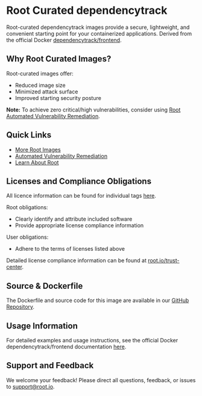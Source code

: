 # Root Curated dependencytrack

Root-curated dependencytrack images provide a secure, lightweight, and convenient starting point for your containerized applications. Derived from the official Docker [dependencytrack/frontend](https://hub.docker.com/r/dependencytrack/frontend).

## Why Root Curated Images?
Root-curated images offer:
- Reduced image size
- Minimized attack surface
- Improved starting security posture

**Note:** To achieve zero critical/high vulnerabilities, consider using [Root Automated Vulnerability Remediation](https://app.root.io).

## Quick Links
- [More Root Images](https://images.root.io)
- [Automated Vulnerability Remediation](https://app.root.io)
- [Learn About Root](https://www.root.io)

## Licenses and Compliance Obligations
All licence information can be found for individual tags [here](https://github.com/rootio-avr/public-image-catalog/tree/feature/license/debian/dependencytrack/).

Root obligations:
- Clearly identify and attribute included software
- Provide appropriate license compliance information

User obligations:
- Adhere to the terms of licenses listed above

Detailed license compliance information can be found at [root.io/trust-center](https://root.io/trust-center).

## Source & Dockerfile
The Dockerfile and source code for this image are available in our [GitHub Repository](https://github.com/rootio-avr/public-image-catalog/tree/feature/license/debian/dependencytrack/).

## Usage Information
For detailed examples and usage instructions, see the official Docker dependencytrack/frontend documentation [here](https://hub.docker.com/r/dependencytrack/frontend).

## Support and Feedback
We welcome your feedback! Please direct all questions, feedback, or issues to [support@root.io](mailto:support@root.io).